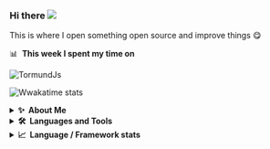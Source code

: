 ### Hi there <a href="https://www.gautamkrishnar.com/"><img src="https://media.giphy.com/media/hvRJCLFzcasrR4ia7z/giphy.gif" width="25px"></a>
This is where I open something open source and improve things :yum:


📊 &nbsp;**This week I spent my time on**
  
<img src="https://wakatime.com/badge/user/bdbb4298-9c5e-48de-9c4c-b60c034820ca.svg?style=flat" alt="TormundJs"/>
  
![Wwakatime stats](https://github-readme-stats.vercel.app/api?username=TormundJs&show_icons=true&theme=radical)
<details>
  <summary><b>✨&nbsp;&nbsp;About&nbsp;Me</b></summary>
  <br/>

I am a full professional developer using JavaScript on the Discord platform for over 1 years.
  
  📊 &nbsp;**Profile Views**
  <p align="left">
  <img src="https://komarev.com/ghpvc/?username=TormundJs&color=dc143c&label=Visitors&color=6182e1" alt="TormundJs"/>

[⏩ &nbsp; and many more](https://github.com/TormundJs?tab=repositories&q=&type=source&language=&sort=stargazers) 

```
  ____                  ____                      
 / __ \___  ___ ___    / __/__  __ _____________  
/ /_/ / _ \/ -_) _ \  _\ \/ _ \/ // / __/ __/ -_) 
\____/ .__/\__/_//_/ /___/\___/\_,_/_/  \__/\__/  
   _/_/                  __  __   _               
  / __/  _____ ______ __/ /_/ /  (_)__  ___ _     
 / _/| |/ / -_) __/ // / __/ _ \/ / _ \/ _ `/ _ _ 
/___/|___/\__/_/  \_, /\__/_//_/_/_//_/\_, (_|_|_)
                 /___/                /___/       
```
</details>

<details>
  <summary><b>🛠️&nbsp;&nbsp;Languages&nbsp;and&nbsp;Tools</b></summary>
  <br/>
  <a href="https://developer.mozilla.org/en-US/docs/Web/JavaScript" target="_blank"> <img src="https://raw.githubusercontent.com/devicons/devicon/master/icons/javascript/javascript-original.svg" alt="javascript" width="40" height="40"/> <a href="https://nodejs.org" target="_blank"> <img src="https://raw.githubusercontent.com/devicons/devicon/master/icons/nodejs/nodejs-original.svg" alt="nodejs" width="40" height="40"/> <a href="https://mongoosejs.com/docs/api.html" target="_blank"> <img src="https://raw.githubusercontent.com/devicons/devicon/master/icons/mongodb/mongodb-original.svg" alt="mongodb" width="40" height="40"/> <a href="https://heroku.com" target="_blank"> <img src="https://www.vectorlogo.zone/logos/heroku/heroku-icon.svg" alt="heroku" width="40" height="40"/> </a>

</details>
    
<details>
  <summary><b>📈&nbsp;&nbsp;Language&nbsp;/&nbsp;Framework stats</b></summary>
  <br/>
  <a href='https://profile.codersrank.io/user/eresb0s/'>
  <img src='http://cr-skills-chart-widget.azurewebsites.net/api/api?username=eresb0s&padding=30&skills=angular,batchfile,c,C%23,coffeescript,dart,go,html,json,java,javascript,less,mysql,php,pandas,perl,python,reactjs,scss,shell,svelte,swift,typescript,vue'>
  </a>

</details>
